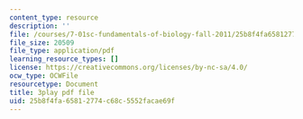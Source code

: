 ```yaml
---
content_type: resource
description: ''
file: /courses/7-01sc-fundamentals-of-biology-fall-2011/25b8f4fa65812774c68c5552facae69f_2TL8rY9Rc_A.pdf
file_size: 20509
file_type: application/pdf
learning_resource_types: []
license: https://creativecommons.org/licenses/by-nc-sa/4.0/
ocw_type: OCWFile
resourcetype: Document
title: 3play pdf file
uid: 25b8f4fa-6581-2774-c68c-5552facae69f
---
```

